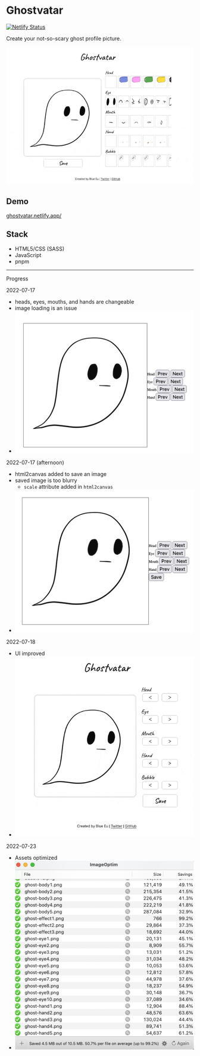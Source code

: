 # Ghostvatar
[![Netlify Status](https://api.netlify.com/api/v1/badges/dedd90c3-d9cd-423f-8131-23d762fafe2c/deploy-status)](https://app.netlify.com/sites/ghostvatar/deploys)


Create your not-so-scary ghost profile picture.

![Demo](./demo.gif)

## Demo
[ghostvatar.netlify.app/](https://ghostvatar.netlify.app/)

## Stack
- HTML5/CSS (SASS)
- JavaScript
- pnpm

---
Progress

2022-07-17
- heads, eyes, mouths, and hands are changeable
- image loading is an issue
- ![Demo](./progress/20220717-1.jpg)

2022-07-17 (afternoon)
- html2canvas added to save an image
- saved image is too blurry
    -  `scale` attribute added in `html2canvas`
- ![Demo](./progress/20220717-2.jpg)

2022-07-18
- UI improved
- ![Demo](./progress/20220718.gif)

2022-07-23
- Assets optimized
- ![Optimized](./progress/optimized.jpg)